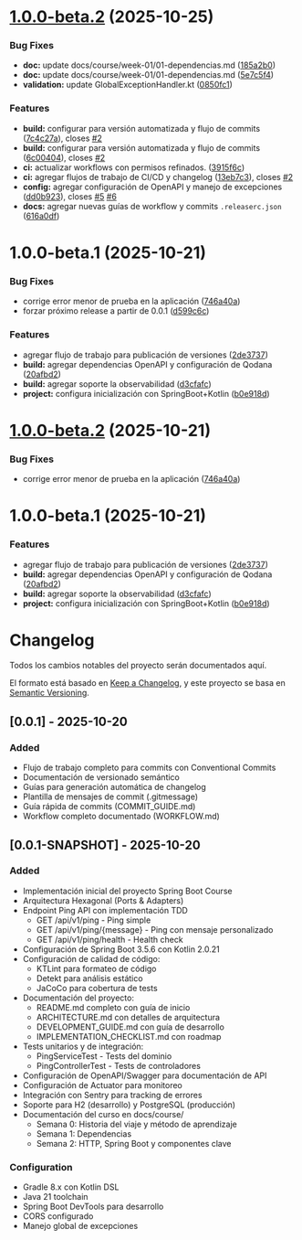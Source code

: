 # [1.0.0-beta.2](https://github.com/lgzarturo/springboot-course/compare/v1.0.0-beta.1...v1.0.0-beta.2) (2025-10-25)


### Bug Fixes

* **doc:** update docs/course/week-01/01-dependencias.md ([185a2b0](https://github.com/lgzarturo/springboot-course/commit/185a2b0bd72d4516f5ef6404e8a80f0504d3acf6))
* **doc:** update docs/course/week-01/01-dependencias.md ([5e7c5f4](https://github.com/lgzarturo/springboot-course/commit/5e7c5f4edabd89bdb708bdfa893d0258ba7e33c4))
* **validation:** update GlobalExceptionHandler.kt ([0850fc1](https://github.com/lgzarturo/springboot-course/commit/0850fc123027ef58e971af811fb2259c3158046f))


### Features

* **build:** configurar para versión automatizada y flujo de commits ([7c4c27a](https://github.com/lgzarturo/springboot-course/commit/7c4c27a4e54556a93deac11e2bb4482eacb8e1a8)), closes [#2](https://github.com/lgzarturo/springboot-course/issues/2)
* **build:** configurar para versión automatizada y flujo de commits ([6c00404](https://github.com/lgzarturo/springboot-course/commit/6c004042254394990ccb9fc4cc27649326e57ccf)), closes [#2](https://github.com/lgzarturo/springboot-course/issues/2)
* **ci:** actualizar workflows con permisos refinados. ([3915f6c](https://github.com/lgzarturo/springboot-course/commit/3915f6c156e801dd4a7a8120dc6d3395084ea3ce))
* **ci:** agregar flujos de trabajo de CI/CD y changelog ([13eb7c3](https://github.com/lgzarturo/springboot-course/commit/13eb7c30fc71d67930f7376dceaf4ad5cedc82be)), closes [#2](https://github.com/lgzarturo/springboot-course/issues/2)
* **config:** agregar configuración de OpenAPI y manejo de excepciones ([dd0b923](https://github.com/lgzarturo/springboot-course/commit/dd0b92336370c389893dee70b09e11458ecc39bc)), closes [#5](https://github.com/lgzarturo/springboot-course/issues/5) [#6](https://github.com/lgzarturo/springboot-course/issues/6)
* **docs:** agregar nuevas guías de workflow y commits `.releaserc.json` ([616a0df](https://github.com/lgzarturo/springboot-course/commit/616a0df2a044fbc1f61d3076025b12db1a807086))

# 1.0.0-beta.1 (2025-10-21)


### Bug Fixes

* corrige error menor de prueba en la aplicación ([746a40a](https://github.com/lgzarturo/springboot-course/commit/746a40ae400e8f11d501820aa0368adc06ea5744))
* forzar próximo release a partir de 0.0.1 ([d599c6c](https://github.com/lgzarturo/springboot-course/commit/d599c6ca44f3fb4af44d80915f8a684ae2773ef3))


### Features

* agregar flujo de trabajo para publicación de versiones ([2de3737](https://github.com/lgzarturo/springboot-course/commit/2de3737389da78fcc42b9025db3397acf6a5ab49))
* **build:** agregar dependencias OpenAPI y configuración de Qodana ([20afbd2](https://github.com/lgzarturo/springboot-course/commit/20afbd2df7d0569fd35c1df98b61ec1446488c60))
* **build:** agregar soporte la observabilidad ([d3cfafc](https://github.com/lgzarturo/springboot-course/commit/d3cfafc9edbdf3feb01c897964072785ec6faea7))
* **project:** configura inicialización con SpringBoot+Kotlin ([b0e918d](https://github.com/lgzarturo/springboot-course/commit/b0e918d69d98a2bf30c2cc3af6966fc0c57f37e2))

# [1.0.0-beta.2](https://github.com/lgzarturo/springboot-course/compare/v1.0.0-beta.1...v1.0.0-beta.2) (2025-10-21)


### Bug Fixes

* corrige error menor de prueba en la aplicación ([746a40a](https://github.com/lgzarturo/springboot-course/commit/746a40ae400e8f11d501820aa0368adc06ea5744))

# 1.0.0-beta.1 (2025-10-21)


### Features

* agregar flujo de trabajo para publicación de versiones ([2de3737](https://github.com/lgzarturo/springboot-course/commit/2de3737389da78fcc42b9025db3397acf6a5ab49))
* **build:** agregar dependencias OpenAPI y configuración de Qodana ([20afbd2](https://github.com/lgzarturo/springboot-course/commit/20afbd2df7d0569fd35c1df98b61ec1446488c60))
* **build:** agregar soporte la observabilidad ([d3cfafc](https://github.com/lgzarturo/springboot-course/commit/d3cfafc9edbdf3feb01c897964072785ec6faea7))
* **project:** configura inicialización con SpringBoot+Kotlin ([b0e918d](https://github.com/lgzarturo/springboot-course/commit/b0e918d69d98a2bf30c2cc3af6966fc0c57f37e2))

# Changelog

Todos los cambios notables del proyecto serán documentados aquí.

El formato está basado en [Keep a Changelog](https://keepachangelog.com/en/1.0.0/),
y este proyecto se basa en [Semantic Versioning](https://semver.org/spec/v2.0.0.html).

## [0.0.1] - 2025-10-20

### Added
- Flujo de trabajo completo para commits con Conventional Commits
- Documentación de versionado semántico
- Guías para generación automática de changelog
- Plantilla de mensajes de commit (.gitmessage)
- Guía rápida de commits (COMMIT_GUIDE.md)
- Workflow completo documentado (WORKFLOW.md)

## [0.0.1-SNAPSHOT] - 2025-10-20

### Added
- Implementación inicial del proyecto Spring Boot Course
- Arquitectura Hexagonal (Ports & Adapters)
- Endpoint Ping API con implementación TDD
  - GET /api/v1/ping - Ping simple
  - GET /api/v1/ping/{message} - Ping con mensaje personalizado
  - GET /api/v1/ping/health - Health check
- Configuración de Spring Boot 3.5.6 con Kotlin 2.0.21
- Configuración de calidad de código:
  - KTLint para formateo de código
  - Detekt para análisis estático
  - JaCoCo para cobertura de tests
- Documentación del proyecto:
  - README.md completo con guía de inicio
  - ARCHITECTURE.md con detalles de arquitectura
  - DEVELOPMENT_GUIDE.md con guía de desarrollo
  - IMPLEMENTATION_CHECKLIST.md con roadmap
- Tests unitarios y de integración:
  - PingServiceTest - Tests del dominio
  - PingControllerTest - Tests de controladores
- Configuración de OpenAPI/Swagger para documentación de API
- Configuración de Actuator para monitoreo
- Integración con Sentry para tracking de errores
- Soporte para H2 (desarrollo) y PostgreSQL (producción)
- Documentación del curso en docs/course/
  - Semana 0: Historia del viaje y método de aprendizaje
  - Semana 1: Dependencias
  - Semana 2: HTTP, Spring Boot y componentes clave

### Configuration
- Gradle 8.x con Kotlin DSL
- Java 21 toolchain
- Spring Boot DevTools para desarrollo
- CORS configurado
- Manejo global de excepciones

[Unreleased]: https://github.com/lgzarturo/springboot-course/compare/v0.0.1-SNAPSHOT...HEAD
